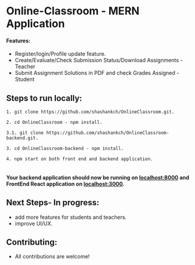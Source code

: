 # Online-Classroom - MERN Application

#### Features:

- Register/login/Profile update feature.
- Create/Evaluate/Check Submission Status/Download Assignments - Teacher
- Submit Assignment Solutions in PDF and check Grades Assigned - Student

## Steps to run locally:

```
1. git clone https://github.com/shashankch/OnlineClassroom.git.

2. cd OnlineClassroom - npm install.

3.1. git clone https://github.com/shashankch/OnlineClassroom-backend.git.

3. cd OnlineClassroom-backend - npm install.

4. npm start on both front end and backend application.


```

#### Your backend application should now be running on [localhost:8000](https://github.com/shashankch/OnlineClassroom-backend) and FrontEnd React application on [localhost:3000](https://github.com/shashankch/OnlineClassroom).

## Next Steps- In progress:

- add more features for students and teachers.
- improve UI/UX.

## Contributing:

- All contributions are welcome!

